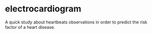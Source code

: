 # electrocardiogram
A quick study about heartbeats observations in order to predict the risk factor of a heart disease.
